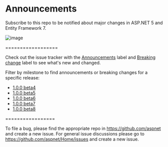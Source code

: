 # Announcements

Subscribe to this repo to be notified about major changes in ASP.NET 5 and Entity Framework 7.

![image](https://cloud.githubusercontent.com/assets/202643/7099148/d5b091f8-dfa1-11e4-8d13-c0195714f31e.png)

==================

Check out the issue tracker with the [Announcements](https://github.com/aspnet/Announcements/labels/Announcement) label and [Breaking change](https://github.com/aspnet/Announcements/labels/Breaking%20change) label to see what's new and changed.

Filter by milestone to find announcements or breaking changes for a specific release:

* [1.0.0 beta4](https://github.com/aspnet/Announcements/issues?q=is%3Aopen+is%3Aissue+milestone%3A1.0.0-beta4)
* [1.0.0 beta5](https://github.com/aspnet/Announcements/issues?q=is%3Aopen+is%3Aissue+milestone%3A1.0.0-beta5)
* [1.0.0 beta6](https://github.com/aspnet/Announcements/issues?q=is%3Aopen+is%3Aissue+milestone%3A1.0.0-beta6)
* [1.0.0 beta7](https://github.com/aspnet/Announcements/issues?q=is%3Aopen+is%3Aissue+milestone%3A1.0.0-beta7)
* [1.0.0 beta8](https://github.com/aspnet/Announcements/issues?q=is%3Aopen+is%3Aissue+milestone%3A1.0.0-beta8)

=================

To file a bug, please find the appropriate repo in https://github.com/aspnet and create a new issue. For general issue discussions please go to https://github.com/aspnet/Home/issues and create a new issue.
